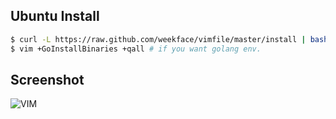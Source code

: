 ## Ubuntu Install

```bash
$ curl -L https://raw.github.com/weekface/vimfile/master/install | bash -s stable
$ vim +GoInstallBinaries +qall # if you want golang env.
```

## Screenshot

![VIM](https://raw.github.com/weekface/vimfile/master/vim.png)
